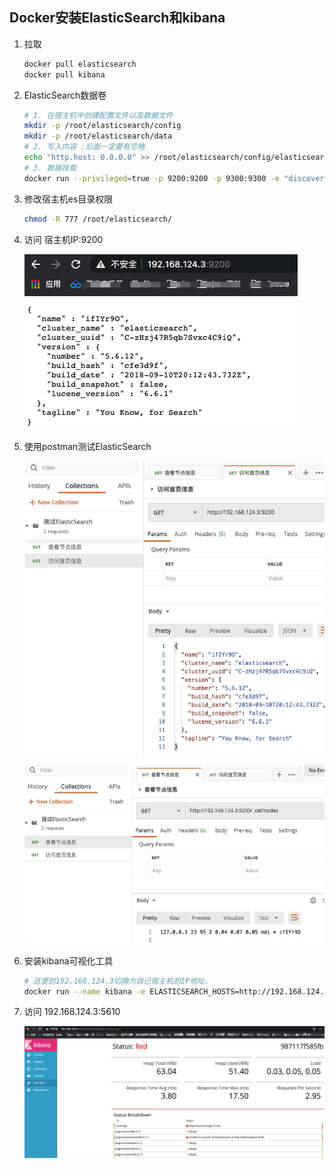## Docker安装ElasticSearch和kibana

1. 拉取

	```bash
	docker pull elasticsearch
	docker pull kibana
	```

2. ElasticSearch数据卷

	```bash
	# 1. 在宿主机中创建配置文件以及数据文件
	mkdir -p /root/elasticsearch/config
	mkdir -p /root/elasticsearch/data
	# 2. 写入内容 :后面一定要有空格
	echo "http.host: 0.0.0.0" >> /root/elasticsearch/config/elasticsearch.yml
	# 3. 数据挂载
	docker run --privileged=true -p 9200:9200 -p 9300:9300 -e "discovery.type=single-node" -e ES_JAVA_OPTS="-Xms512m -Xmx512m" -v /root/elasticsearch/config/elasticsearch.yml:/usr/share/elasticsearch/config/elasticsearch.yml -v /root/elasticsearch/data:/usr/share/elasticsearch/data -v /root/elasticsearch/plugins:/usr/share/elasticsearch/plugins -d --name es elasticsearch
	```

3. 修改宿主机es目录权限

	```bash
	chmod -R 777 /root/elasticsearch/
	```

	

4. 访问 宿主机IP:9200

	![image-20210127203308661](第十二章-Docker安装ElasticsEarch.assets/image-20210127203308661.png)



5. 使用postman测试ElasticSearch

	![image-20210127204219324](第十二章-Docker安装ElasticsEarch.assets/image-20210127204219324.png)

	![image-20210127204247710](第十二章-Docker安装ElasticsEarch.assets/image-20210127204247710.png)



6. 安装kibana可视化工具

	```bash
	# 这里的192.168.124.3切换为自己宿主机的IP地址。
	docker run --name kibana -e ELASTICSEARCH_HOSTS=http://192.168.124.3:9200 -p 5601:5601 -d kibana
	```

7. 访问 192.168.124.3:5610

	![image-20210127205023811](第十二章-Docker安装ElasticsEarch.assets/image-20210127205023811.png)

	